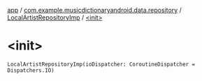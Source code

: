 [app](../../index.md) / [com.example.musicdictionaryandroid.data.repository](../index.md) / [LocalArtistRepositoryImp](index.md) / [&lt;init&gt;](./-init-.md)

# &lt;init&gt;

`LocalArtistRepositoryImp(ioDispatcher: CoroutineDispatcher = Dispatchers.IO)`